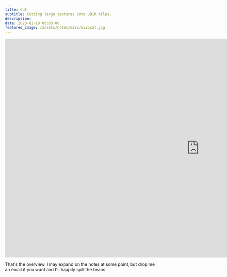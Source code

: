 ```yaml
---
title: Cut
subtitle: Cutting large textures into UDIM tiles.
description:
date: 2023-02-10 00:00:00
featured_image: /assets/notes/misc/oiiocut.jpg
---
```


<iframe src="https://player.vimeo.com/video/1031200959?title=0&amp;byline=0&amp;portrait=0&amp;badge=0&amp;autopause=0&amp;player_id=0&amp;app_id=58479" width="1280" height="720" frameborder="0" allow="autoplay; fullscreen; picture-in-picture; clipboard-write" title="twittervid.com_FridayMarch26th_97cc1c"></iframe>

That's the overview. I may expand on the notes at some point, but drop me an email if you want and I'll happily spill the beans.